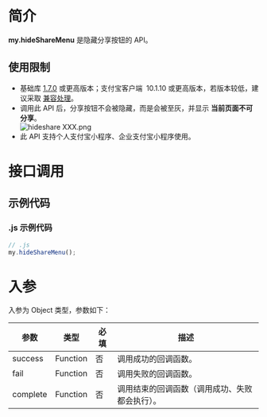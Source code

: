 # 简介

**my.hideShareMenu** 是隐藏分享按钮的 API。

## 使用限制

- 基础库 [1.7.0](https://opendocs.alipay.com/mini/framework/lib) 或更高版本；支付宝客户端  10.1.10 或更高版本，若版本较低，建议采取 [兼容处理](https://opendocs.alipay.com/mini/framework/compatibility)。
- 调用此 API 后，分享按钮不会被隐藏，而是会被至灰，并显示 **当前页面不可分享**。<br />![hideshare XXX.png](https://cdn.nlark.com/yuque/0/2022/png/179989/1650877509568-ef7560f7-caef-4a24-ad62-a9ed600a6141.png#align=left&display=inline&height=258&margin=%5Bobject%20Object%5D&name=hideshare%20XXX.png&originHeight=928&originWidth=1080&size=93199&status=done&style=stroke&width=300)
- 此 API 支持个人支付宝小程序、企业支付宝小程序使用。

# 接口调用

## 示例代码

### .js 示例代码

```javascript
// .js
my.hideShareMenu();
```

# 入参

入参为 Object 类型，参数如下：

| **参数** | **类型** | **必填** | **描述** |
| --- | --- | --- | --- |
| success | Function | 否 | 调用成功的回调函数。 |
| fail | Function | 否 | 调用失败的回调函数。 |
| complete | Function | 否 | 调用结束的回调函数（调用成功、失败都会执行）。 |
